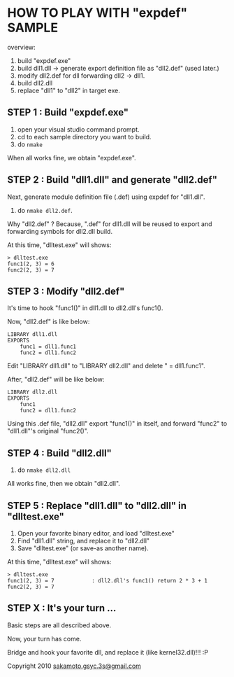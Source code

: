 # HOW TO PLAY WITH "expdef" SAMPLE

overview:

1. build "expdef.exe"
2. build dll1.dll -> generate export definition file as "dll2.def" (used later.)
3. modify dll2.def for dll forwarding dll2 -> dll1.
4. build dll2.dll
5. replace "dll1" to "dll2" in target exe.

## STEP 1 : Build "expdef.exe"

1. open your visual studio command prompt.
2. cd to each sample directory you want to build.
3. do `nmake`

When all works fine, we obtain "expdef.exe".

## STEP 2 : Build "dll1.dll" and generate "dll2.def"

Next, generate module definition file (.def) using expdef for "dll1.dll".

1. do `nmake dll2.def`.

Why "dll2.def" ? Because, ".def" for dll1.dll will be reused to export and forwarding symbols for dll2.dll build.

At this time, "dlltest.exe" will shows:

```
> dlltest.exe
func1(2, 3) = 6
func2(2, 3) = 7
```

## STEP 3 : Modify "dll2.def"

It's time to hook "func1()" in dll1.dll to dll2.dll's func1().

Now, "dll2.def" is like below:

```
LIBRARY dll1.dll
EXPORTS
    func1 = dll1.func1
    func2 = dll1.func2
```

Edit "LIBRARY dll1.dll" to "LIBRARY dll2.dll" and delete " = dll1.func1".

After, "dll2.def" will be like below:

```
LIBRARY dll2.dll
EXPORTS
    func1
    func2 = dll1.func2
```

Using this .def file, "dll2.dll" export "func1()" in itself, and forward "func2" to "dll1.dll"'s original "func2()".

## STEP 4 : Build "dll2.dll"

1. do `nmake dll2.dll`

All works fine, then we obtain "dll2.dll".

## STEP 5 : Replace "dll1.dll" to "dll2.dll" in "dlltest.exe"

1. Open your favorite binary editor, and load "dlltest.exe"
2. Find "dll1.dll" string, and replace it to "dll2.dll"
3. Save "dlltest.exe" (or save-as another name).

At this time, "dlltest.exe" will shows:

```
> dlltest.exe
func1(2, 3) = 7            : dll2.dll's func1() return 2 * 3 + 1
func2(2, 3) = 7
```

## STEP X : It's your turn ...

Basic steps are all described above.

Now, your turn has come.

Bridge and hook your favorite dll, and replace it (like kernel32.dll)!!! :P


Copyright 2010 sakamoto.gsyc.3s@gmail.com
